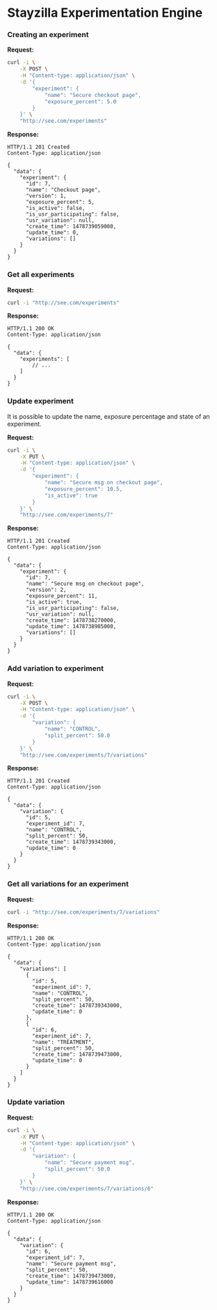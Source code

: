 # Stayzilla Experimentation Engine
### Creating an experiment

**Request:**
```sh
curl -i \
    -X POST \
    -H "Content-type: application/json" \
    -d '{
        "experiment": {
            "name": "Secure checkout page",
            "exposure_percent": 5.0
        }
    }' \
    "http://see.com/experiments"
```

**Response:**
```
HTTP/1.1 201 Created
Content-Type: application/json

{
  "data": {
    "experiment": {
      "id": 7,
      "name": "Checkout page",
      "version": 1,
      "exposure_percent": 5,
      "is_active": false,
      "is_usr_participating": false,
      "usr_variation": null,
      "create_time": 1478739059000,
      "update_time": 0,
      "variations": []
    }
  }
}
```

### Get all experiments

**Request:**
```sh
curl -i "http://see.com/experiments"
```

**Response:**
```
HTTP/1.1 200 OK
Content-Type: application/json

{
  "data": {
    "experiments": [
        // ...
    ]
  }
}
```

### Update experiment

It is possible to update the name, exposure percentage and state of
an experiment.

**Request:**
```sh
curl -i \
    -X PUT \
    -H "Content-type: application/json" \
    -d '{
        "experiment": {
            "name": "Secure msg on checkout page",
            "exposure_percent": 10.5,
            "is_active": true
        }
    }' \
    "http://see.com/experiments/7"
```

**Response:**
```
HTTP/1.1 201 Created
Content-Type: application/json

{
  "data": {
    "experiment": {
      "id": 7,
      "name": "Secure msg on checkout page",
      "version": 2,
      "exposure_percent": 11,
      "is_active": true,
      "is_usr_participating": false,
      "usr_variation": null,
      "create_time": 1478738270000,
      "update_time": 1478738985000,
      "variations": []
    }
  }
}
```

### Add variation to experiment

**Request:**
```sh
curl -i \
    -X POST \
    -H "Content-type: application/json" \
    -d '{
        "variation": {
            "name": "CONTROL",
            "split_percent": 50.0
        }
    }' \
    "http://see.com/experiments/7/variations"
```

**Response:**
```
HTTP/1.1 201 Created
Content-Type: application/json

{
  "data": {
    "variation": {
      "id": 5,
      "experiment_id": 7,
      "name": "CONTROL",
      "split_percent": 50,
      "create_time": 1478739343000,
      "update_time": 0
    }
  }
}
```

### Get all variations for an experiment

**Request:**
```sh
curl -i "http://see.com/experiments/7/variations"
```

**Response:**
```
HTTP/1.1 200 OK
Content-Type: application/json

{
  "data": {
    "variations": [
      {
        "id": 5,
        "experiment_id": 7,
        "name": "CONTROL",
        "split_percent": 50,
        "create_time": 1478739343000,
        "update_time": 0
      },
      {
        "id": 6,
        "experiment_id": 7,
        "name": "TREATMENT",
        "split_percent": 50,
        "create_time": 1478739473000,
        "update_time": 0
      }
    ]
  }
}
```

### Update variation 

**Request:**
```sh
curl -i \
    -X PUT \
    -H "Content-type: application/json" \
    -d '{
        "variation": {
            "name": "Secure payment msg",
            "split_percent": 50.0
        }
    }' \
    "http://see.com/experiments/7/variations/6"
```

**Response:**
```
HTTP/1.1 200 OK
Content-Type: application/json

{
  "data": {
    "variation": {
      "id": 6,
      "experiment_id": 7,
      "name": "Secure payment msg",
      "split_percent": 50,
      "create_time": 1478739473000,
      "update_time": 1478739616000
    }
  }
}
```
